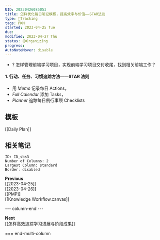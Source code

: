 ```yaml
---
UID: 20230426085053 
title: 怎样优化每日笔记模板，提高效率与价值——STAR法则
type: 💪Tracking
tags: PKM
started: 2023-04-25 Tue
due: 
modified: 2023-04-27 Thu
status: 🟡Organizing
progress:
AutoNoteMover: disable
---
```

- ? 怎样管理前端学习项目，实现前端学习项目交付收尾，找到相关前端工作？
#### 1. 行动、任务、习惯追踪方法——STAR 法则
- 用 *Memo* 记录每日 Actions，
- *Full Calendar* 添加 Tasks，
- *Planner* 追踪每日例行事项 Checklists

## 模板
[[Daily Plan]]

## 相关笔记

```start-multi-column
ID: ID_sbs3
Number of Columns: 2
Largest Column: standard
Border: disabled 
```

**Previous**  
[[2023-04-25]]  
[[2023-04-26]]  
[[PMP]]  
[[Knowledge Workflow.canvas]]

--- column-end ---

**Next**  
[[怎样高效追踪学习进展与阶段成果]]



=== end-multi-column





